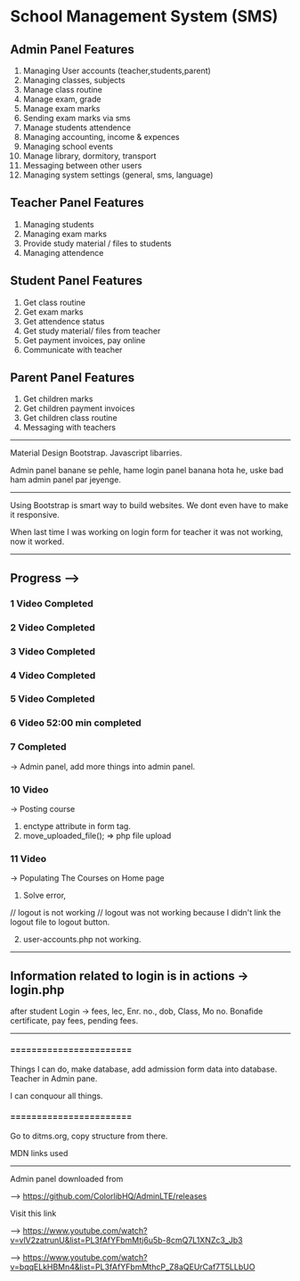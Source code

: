 # School Management System (SMS)

## Admin Panel Features

1.  Managing User accounts (teacher,students,parent)
2.  Managing classes, subjects
3.  Manage class routine
4.  Manage exam, grade
5.  Manage exam marks
6.  Sending exam marks via sms
7.  Manage students attendence
8.  Managing accounting, income & expences
9.  Managing school events
10. Manage library, dormitory, transport
11. Messaging between other users
12. Managing system settings (general, sms, language)

## Teacher Panel Features

1.  Managing students
2.  Managing exam marks
3.  Provide study material / files to students
4.  Managing attendence

## Student Panel Features

1.  Get class routine
2.  Get exam marks
3.  Get attendence status
4.  Get study material/ files from teacher
5.  Get payment invoices, pay online
6.  Communicate with teacher

## Parent Panel Features

1.  Get children marks
2.  Get children payment invoices
3.  Get children class routine
4.  Messaging with teachers

---

Material Design Bootstrap.
Javascript libarries.

Admin panel banane se pehle, hame login panel banana hota he, uske bad ham admin panel par jeyenge.

---

Using Bootstrap is smart way to build websites.
We dont even have to make it responsive.

When last time I was working on login form for teacher it was not working, now it worked.

---

## Progress -->

### 1 Video Completed

### 2 Video Completed

### 3 Video Completed

### 4 Video Completed

### 5 Video Completed

### 6 Video 52:00 min completed

### 7 Completed

-> Admin panel, add more things into admin panel.

### 10 Video

-> Posting course

1. enctype attribute in form tag.
2. move_uploaded_file(); => php file upload

### 11 Video

-> Populating The Courses on Home page

1. Solve error,

// logout is not working
// logout was not working because I didn't link the logout file to logout button.

2. user-accounts.php not working.

---

## Information related to login is in actions -> login.php

after student Login -> fees, lec,
Enr. no., dob, Class, Mo no.
Bonafide certificate, pay fees, pending fees.

---

#### =======================

Things I can do, make database, add admission form data into database.
Teacher in Admin pane.

I can conquour all things.

#### =======================

Go to ditms.org, copy structure from there.

MDN links used

<!-- https://mdbootstrap.com/docs/standard/getting-started/installation/ -->

---

<!-- <script type="text/javascript" src="node_modules/mdbootstrap/js/jquery.min.js"></script> -->
<!-- <script type="text/javascript" src="node_modules/mdbootstrap/js/popper.min.js"></script>
<script type="text/javascript" src="node_modules/mdbootstrap/js/bootstrap.min.js"></script>
<script type="text/javascript" src="node_modules/mdbootstrap/js/mdb.min.js"></script> -->

Admin panel downloaded from

--> https://github.com/ColorlibHQ/AdminLTE/releases

Visit this link

--> https://www.youtube.com/watch?v=vlV2zatrunU&list=PL3fAfYFbmMtj6u5b-8cmQ7L1XNZc3_Jb3

--> https://www.youtube.com/watch?v=bqqELkHBMn4&list=PL3fAfYFbmMthcP_Z8aQEUrCaf7T5LLbUO
